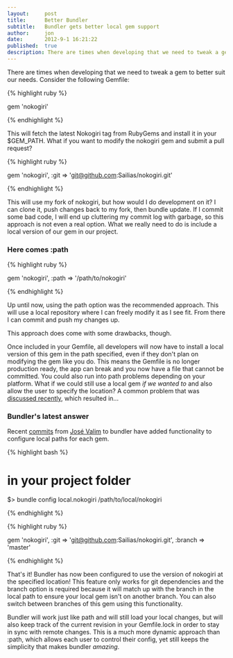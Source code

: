 ```yaml
---
layout:     post
title:      Better Bundler
subtitle:   Bundler gets better local gem support
author:     jon
date:       2012-9-1 16:21:22
published:  true
description: There are times when developing that we need to tweak a gem to better suit our needs.
---
```


There are times when developing that we need to tweak a gem to better suit our needs.   Consider the following Gemfile:

{% highlight ruby %}

gem 'nokogiri'

{% endhighlight %}

This will fetch the latest Nokogiri tag from RubyGems and install it in your $GEM_PATH.  What if you want to modify the nokogiri gem and submit a pull request?

{% highlight ruby %}

gem 'nokogiri', :git => 'git@github.com:Sailias/nokogiri.git'

{% endhighlight %}

This will use my fork of nokogiri, but how would I do development on it?  I can clone it, push changes back to my fork, then bundle update. If I commit some bad code, I will end up cluttering my commit log with garbage, so this approach is not even a real option.
What we really need to do is include a local version of our gem in our project.

<!--more-->

### Here comes :path

{% highlight ruby %}

gem 'nokogiri', :path => '/path/to/nokogiri'

{% endhighlight %}

Up until now, using the path option was the recommended approach. This will use a local repository where I can freely modify it as I see fit.  From there I can commit and push my changes up.

This approach does come with some drawbacks, though.

Once included in your Gemfile, all developers will now have to install a local version of this gem in the path specified, even if they don't plan on modifying the gem like you do. This means the Gemfile is no longer production ready, the app can break and you now have a file that cannot be committed.  You could also run into path problems depending on your platform. What if we could still use a local gem <em>if we wanted to</em> and also allow the user to specify the location? A common problem that was [discussed recently](https://gist.github.com/2063855), which resulted in...

### Bundler's latest answer

Recent [commits](https://github.com/carlhuda/bundler/pull/1779) from [José Valim](https://github.com/josevalim) to bundler have added functionality to configure local paths for each gem.

{% highlight bash %}

# in your project folder
$> bundle config local.nokogiri /path/to/local/nokogiri

{% endhighlight %}

{% highlight ruby %}

gem 'nokogiri', :git => 'git@github.com:Sailias/nokogiri.git', :branch => 'master'

{% endhighlight %}

That's it! Bundler has now been configured to use the version of nokogiri at the specified location! This feature only works for git dependencies and the branch option is required because it will match up with the branch in the local path to ensure your local gem isn't on another branch. You can also switch between branches of this gem using this functionality.

Bundler will work just like path and will still load your local changes, but will also keep track of the current revision in your Gemfile.lock in order to stay in sync with remote changes. This is a much more dynamic approach than :path, which allows each user to control their config, yet still keeps the simplicity that makes bundler *amazing*.
